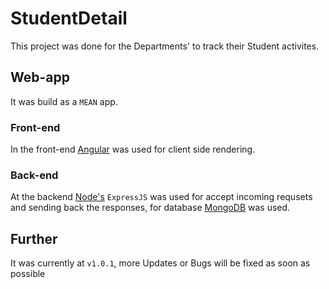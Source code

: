 # StudentDetail

This project was done for the Departments' to track their Student activites.

## Web-app

It was build as a `MEAN` app.

### Front-end

In the front-end [Angular](https://angular.io) was used for client side rendering.

### Back-end

At the backend [Node's](https://nodejs.org) `ExpressJS` was used for accept incoming requsets and sending back the responses, for database [MongoDB](https://mongodb.com) was used.

## Further

It was currently at `v1.0.1`, more Updates or Bugs will be fixed as soon as possible

